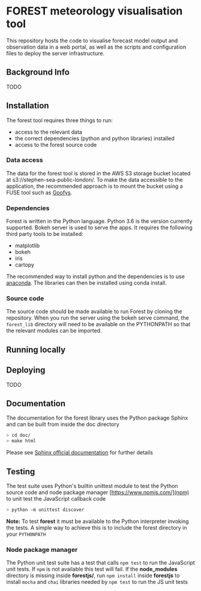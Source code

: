 # FOREST meteorology visualisation tool

This repository hosts the code to visualise forecast model output and observation data in a web portal, as well as the scripts and configuration files to deploy the server infrastructure.

## Background Info
TODO

## Installation
The forest tool requires three things to run:
* access to the relevant data
* the correct dependencies (python  and python libraries) installed
* access to the forest source code

### Data access

The data for the forest tool is stored in the AWS S3 storage bucket located at
s3://stephen-sea-public-london/. To make the data accessible to the
application, the recommended approach is to mount the bucket using a FUSE
tool such as [Goofys](https://github.com/kahing/goofys).

### Dependencies
Forest is written in the Python language. Python 3.6 is the version currently
supported. Bokeh server is used to serve the apps.
It requires the following third party tools to be installed:
* matplotlib
* bokeh
* iris
* cartopy

The recommended way to install python and the dependencies is to use
[anaconda](https://www.anaconda.com/download/#linux). The libraries can then
be installed using conda install.

### Source code
The source code should be made available to run Forest by cloning the
repository. When you run the server using the bokeh serve command, the
`forest_lib` directory will need to be available on the PYTHONPATH so that
the relevant modules can be imported.

## Running locally

## Deploying
TODO

## Documentation

The documentation for the forest library uses the Python package Sphinx
and can be built from inside the doc directory

```sh
> cd doc/
> make html
```

Please see [Sphinx official documentation](http://www.sphinx-doc.org/en/master/) for
further details

## Testing

The test suite uses Python's builtin unittest module to test the Python
source code and node package manager [https://www.npmjs.com/](npm) to unit test the
JavaScript callback code

```sh
> python -m unittest discover
```

**Note:** To test **forest** it must be available to the Python interpreter
          invoking the tests. A simple way to achieve this is to include
          the forest directory in your `PYTHONPATH`

### Node package manager

The Python unit test suite has a test that calls `npm test` to run the
JavaScript unit tests. If `npm` is not available this test will fail. If
the **node_modules** directory is missing inside **forestjs/**, run
`npm install` inside **forestjs** to install `mocha` and `chai` libraries
needed by `npm test` to run the JS unit tests


